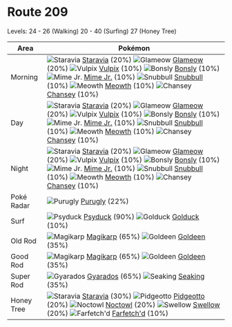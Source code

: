 # Route 209
Levels: 24 - 26 (Walking) 20 - 40 (Surfing) 27 (Honey Tree)

Area       | Pokémon
---        | ---
Morning    | ![][397]  [Staravia] (20%) ![][431]  [Glameow] (20%) ![][037]  [Vulpix] (10%)  ![][438]  [Bonsly] (10%) ![][439]  [Mime Jr.] (10%) ![][209]  [Snubbull] (10%)  ![][052]  [Meowth] (10%) ![][113]  [Chansey] (10%)
Day        | ![][397]  [Staravia] (20%) ![][431]  [Glameow] (20%) ![][037]  [Vulpix] (10%)  ![][438]  [Bonsly] (10%) ![][439]  [Mime Jr.] (10%) ![][209]  [Snubbull] (10%)  ![][052]  [Meowth] (10%) ![][113]  [Chansey] (10%)
Night      | ![][397]  [Staravia] (20%) ![][431]  [Glameow] (20%) ![][037]  [Vulpix] (10%)  ![][438]  [Bonsly] (10%) ![][439]  [Mime Jr.] (10%) ![][209]  [Snubbull] (10%)  ![][052]  [Meowth] (10%) ![][113]  [Chansey] (10%)
Poké Radar | ![][432]  [Purugly] (22%)
Surf       | ![][054]  [Psyduck] (90%) ![][055]  [Golduck] (10%)
Old Rod    | ![][129]  [Magikarp] (65%) ![][118]  [Goldeen] (35%)
Good Rod   | ![][129]  [Magikarp] (65%) ![][118]  [Goldeen] (35%)
Super Rod  | ![][130]  [Gyarados] (65%) ![][119]  [Seaking] (35%)
Honey Tree | ![][397]  [Staravia] (30%) ![][017]  [Pidgeotto] (20%) ![][164]  [Noctowl] (20%)  ![][277]  [Swellow] (20%) ![][083]  [Farfetch'd] (10%)


[017]: https://raw.githubusercontent.com/PokeAPI/sprites/master/sprites/pokemon/17.png "Pidgeotto"
[037]: https://raw.githubusercontent.com/PokeAPI/sprites/master/sprites/pokemon/37.png "Vulpix"
[052]: https://raw.githubusercontent.com/PokeAPI/sprites/master/sprites/pokemon/52.png "Meowth"
[054]: https://raw.githubusercontent.com/PokeAPI/sprites/master/sprites/pokemon/54.png "Psyduck"
[055]: https://raw.githubusercontent.com/PokeAPI/sprites/master/sprites/pokemon/55.png "Golduck"
[083]: https://raw.githubusercontent.com/PokeAPI/sprites/master/sprites/pokemon/83.png "Farfetch'd"
[113]: https://raw.githubusercontent.com/PokeAPI/sprites/master/sprites/pokemon/113.png "Chansey"
[118]: https://raw.githubusercontent.com/PokeAPI/sprites/master/sprites/pokemon/118.png "Goldeen"
[119]: https://raw.githubusercontent.com/PokeAPI/sprites/master/sprites/pokemon/119.png "Seaking"
[129]: https://raw.githubusercontent.com/PokeAPI/sprites/master/sprites/pokemon/129.png "Magikarp"
[130]: https://raw.githubusercontent.com/PokeAPI/sprites/master/sprites/pokemon/130.png "Gyarados"
[164]: https://raw.githubusercontent.com/PokeAPI/sprites/master/sprites/pokemon/164.png "Noctowl"
[209]: https://raw.githubusercontent.com/PokeAPI/sprites/master/sprites/pokemon/209.png "Snubbull"
[277]: https://raw.githubusercontent.com/PokeAPI/sprites/master/sprites/pokemon/277.png "Swellow"
[397]: https://raw.githubusercontent.com/PokeAPI/sprites/master/sprites/pokemon/397.png "Staravia"
[431]: https://raw.githubusercontent.com/PokeAPI/sprites/master/sprites/pokemon/431.png "Glameow"
[432]: https://raw.githubusercontent.com/PokeAPI/sprites/master/sprites/pokemon/432.png "Purugly"
[438]: https://raw.githubusercontent.com/PokeAPI/sprites/master/sprites/pokemon/438.png "Bonsly"
[439]: https://raw.githubusercontent.com/PokeAPI/sprites/master/sprites/pokemon/439.png "Mime Jr."
[Pidgeotto]: /pokemon_changes/017.md
[Vulpix]: /pokemon_changes/037.md
[Meowth]: /pokemon_changes/052.md
[Psyduck]: /pokemon_changes/054.md
[Golduck]: /pokemon_changes/055.md
[Farfetch'd]: /pokemon_changes/083.md
[Chansey]: /pokemon_changes/113.md
[Goldeen]: /pokemon_changes/118.md
[Seaking]: /pokemon_changes/119.md
[Magikarp]: /pokemon_changes/129.md
[Gyarados]: /pokemon_changes/130.md
[Noctowl]: /pokemon_changes/164.md
[Snubbull]: /pokemon_changes/209.md
[Swellow]: /pokemon_changes/277.md
[Staravia]: /pokemon_changes/397.md
[Glameow]: /pokemon_changes/431.md
[Purugly]: /pokemon_changes/432.md
[Bonsly]: /pokemon_changes/438.md
[Mime Jr.]: /pokemon_changes/439.md

